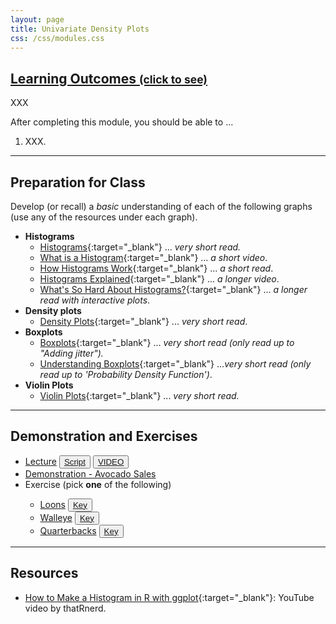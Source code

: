 ```yaml
---
layout: page
title: Univariate Density Plots
css: /css/modules.css
---
```


<div class="panel-group-ILOs">
  <div class="panel panel-default">
    <div class="panel-heading">
      <h2 class="panel-title">
        <a data-toggle="collapse" href="#ILOs">Learning Outcomes <small>(click to see)</small></a>
      </h2>
    </div>
    <div id="ILOs" class="panel-collapse collapse">
      <div class="panel-body">
XXX
<p>After completing this module, you should be able to ...</p>

<ol>
  <li>XXX.</li>
</ol>
      </div>
    </div>
  </div>
</div>

----

## Preparation for Class

Develop (or recall) a *basic* understanding of each of the following graphs (use any of the resources under each graph).

* **Histograms**
  * [Histograms](https://www.data-to-viz.com/graph/histogram.html){:target="_blank"} ... *very short read.*
  * [What is a Histogram](https://www.youtube.com/watch?v=YLPDPglvePY){:target="_blank"} ... *a short video*.
  * [How Histograms Work](https://flowingdata.com/2017/06/07/how-histograms-work/){:target="_blank"} ... *a short read*.
  * [Histograms Explained](https://www.youtube.com/watch?v=sC7gjg9g3JU){:target="_blank"} ... *a longer video*.
  * [What's So Hard About Histograms?](https://tinlizzie.org/histograms/){:target="_blank"} ... *a longer read with interactive plots*.
* **Density plots**
  * [Density Plots](https://www.data-to-viz.com/graph/density.html){:target="_blank"} ... *very short read*.
* **Boxplots**
  * [Boxplots](https://www.data-to-viz.com/caveat/boxplot.html){:target="_blank"} ... *very short read (only read up to "Adding jitter").*
  * [Understanding Boxplots](https://towardsdatascience.com/understanding-boxplots-5e2df7bcbd51){:target="_blank"} ...*very short read (only read up to 'Probability Density Function')*.
* **Violin Plots**
  * [Violin Plots](https://www.data-to-viz.com/graph/violin.html){:target="_blank"} ... *very short read.*

----

## Demonstration and Exercises

<ul>
  <li><a href="Univariate_Density/Lecture_BlackBears.html">Lecture</a> <button type="button" class="btn btn-light btn-sm btn-space"><a href="Univariate_Density/Lecture_BlackBears_DHO.R">Script</a></button> <button type="button" class="btn btn-secondary btn-sm btn-space"><a href="https://transcripts.gotomeeting.com/#/s/9ce847296e35a39b40c60ab2c101dcaa2181c5c414f3afae9c11cba8801f33d7" target="_blank">VIDEO</a></button></li>
  <li><a href="Univariate_Density/Demo_Avocados.html">Demonstration - Avocado Sales</a></li>
  <li>Exercise (pick <b>one</b> of the following)</li>
  <ul>
    <li><a href="Univariate_Density/CE_Loons.html">Loons</a> <button type="button" class="btn btn-light btn-sm btn-space"><a href="Univariate_Density/CE_Loons.R">Key</a></button></li>
    <li><a href="Univariate_Density/CE_Walleye.html">Walleye</a> <button type="button" class="btn btn-light btn-sm btn-space"><a href="Univariate_Density/CE_Walleye.R">Key</a></button></li>
    <li><a href="Univariate_Density/CE_Quarterbacks.html">Quarterbacks</a> <button type="button" class="btn btn-light btn-sm btn-space"><a href="Univariate_Density/CE_Quarterbacks.R">Key</a></button></li>
  </ul>
</ul>

----

## Resources

* [How to Make a Histogram in R with ggplot](https://www.youtube.com/watch?v=uWsYFqXGnoQ){:target="_blank"}: YouTube video by thatRnerd.
